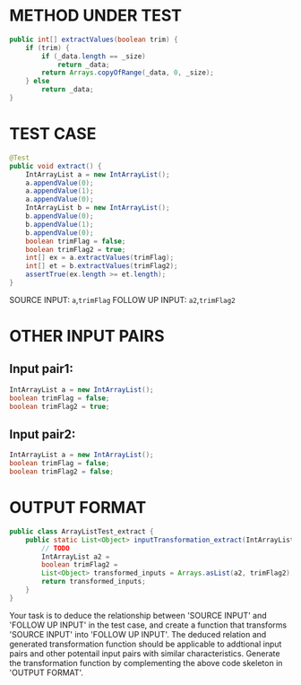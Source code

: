 # METHOD UNDER TEST
```java
public int[] extractValues(boolean trim) {
    if (trim) {
        if (_data.length == _size)
            return _data;
        return Arrays.copyOfRange(_data, 0, _size);
    } else
        return _data;
}

```


# TEST CASE
```java
@Test
public void extract() {
    IntArrayList a = new IntArrayList();
    a.appendValue(0);
    a.appendValue(1);
    a.appendValue(0);
    IntArrayList b = new IntArrayList();
    b.appendValue(0);
    b.appendValue(1);
    b.appendValue(0);
    boolean trimFlag = false;
    boolean trimFlag2 = true;
    int[] ex = a.extractValues(trimFlag);
    int[] et = b.extractValues(trimFlag2);
    assertTrue(ex.length >= et.length);
}

```
SOURCE INPUT: `a`,`trimFlag`
FOLLOW UP INPUT: `a2`,`trimFlag2`


# OTHER INPUT PAIRS 
## Input pair1:
```java
IntArrayList a = new IntArrayList();
boolean trimFlag = false;
boolean trimFlag2 = true;
```

## Input pair2:
```java
IntArrayList a = new IntArrayList();
boolean trimFlag = false;
boolean trimFlag2 = false;
```



# OUTPUT FORMAT
```java
public class ArrayListTest_extract {
    public static List<Object> inputTransformation_extract(IntArrayList a, boolean trimFlag)  {
        // TODO
        IntArrayList a2 = 
		boolean trimFlag2 = 
		List<Object> transformed_inputs = Arrays.asList(a2, trimFlag2);
		return transformed_inputs;
    }
}
```
Your task is to deduce the relationship between 'SOURCE INPUT' and 'FOLLOW UP INPUT' in the test case, and create a function that transforms 'SOURCE INPUT' into 'FOLLOW UP INPUT'.
The deduced relation and generated transformation function should be applicable to addtional input pairs and other potentail input pairs with similar characteristics.
Generate the transformation function by complementing the above code skeleton in 'OUTPUT FORMAT'.